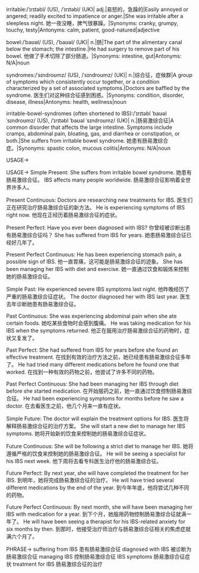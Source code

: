 irritable:/ˈɪrɪtəbl/ (US), /ˈɪrɪtəbl/ (UK)| adj.|易怒的，急躁的|Easily annoyed or angered; readily excited to impatience or anger.|She was irritable after a sleepless night. 她一夜没睡，脾气很暴躁。|Synonyms:  cranky, grumpy, touchy, testy|Antonyms: calm, patient, good-natured|adjective


bowel:/ˈbaʊəl/ (US), /ˈbaʊəl/ (UK)| n.|肠|The part of the alimentary canal below the stomach; the intestine.|He had surgery to remove part of his bowel. 他做了手术切除了部分肠道。|Synonyms: intestine, gut|Antonyms: N/A|noun


syndromes:/ˈsɪndroʊmz/ (US), /ˈsɪndroʊmz/ (UK)| n.|综合征，症候群|A group of symptoms which consistently occur together, or a condition characterized by a set of associated symptoms.|Doctors are baffled by the syndrome. 医生们对这种综合征感到困惑。|Synonyms:  condition, disorder, disease, illness|Antonyms: health, wellness|noun


irritable-bowel-syndromes (often shortened to IBS):/ˈɪrɪtəbl ˈbaʊəl ˈsɪndroʊmz/ (US), /ˈɪrɪtəbl ˈbaʊəl ˈsɪndroʊmz/ (UK)| n.|肠易激综合征|A common disorder that affects the large intestine. Symptoms include cramps, abdominal pain, bloating, gas, and diarrhea or constipation, or both.|She suffers from irritable bowel syndrome. 她患有肠易激综合症。|Synonyms: spastic colon, mucous colitis|Antonyms: N/A|noun



USAGE->

USAGE->
Simple Present:
She suffers from irritable bowel syndrome.  她患有肠易激综合征。
IBS affects many people worldwide. 肠易激综合征影响着全世界许多人。

Present Continuous:
Doctors are researching new treatments for IBS. 医生们正在研究治疗肠易激综合征的新方法。
He is experiencing symptoms of IBS right now. 他现在正经历着肠易激综合征的症状。

Present Perfect:
Have you ever been diagnosed with IBS? 你曾经被诊断出患有肠易激综合征吗？
She has suffered from IBS for years. 她患肠易激综合征已经好几年了。

Present Perfect Continuous:
He has been experiencing stomach pain, a possible sign of IBS. 他一直胃痛，这可能是肠易激综合征的迹象。
She has been managing her IBS with diet and exercise. 她一直通过饮食和锻炼来控制她的肠易激综合征。

Simple Past:
He experienced severe IBS symptoms last night. 他昨晚经历了严重的肠易激综合征症状。
The doctor diagnosed her with IBS last year. 医生去年诊断她患有肠易激综合征。

Past Continuous:
She was experiencing abdominal pain when she ate certain foods.  她吃某些食物时会感到腹痛。
He was taking medication for his IBS when the symptoms returned. 他正在服用治疗肠易激综合征的药物时，症状又复发了。


Past Perfect:
She had suffered from IBS for years before she found an effective treatment. 在找到有效的治疗方法之前，她已经患有肠易激综合征多年了。
He had tried many different medications before he found one that worked. 在找到一种有效的药物之前，他尝试了许多不同的药物。

Past Perfect Continuous:
She had been managing her IBS through diet before she started medication. 在开始服药之前，她一直通过饮食控制肠易激综合征。
He had been experiencing symptoms for months before he saw a doctor. 在去看医生之前，他几个月来一直有症状。


Simple Future:
The doctor will explain the treatment options for IBS. 医生将解释肠易激综合征的治疗方案。
She will start a new diet to manage her IBS symptoms. 她将开始新的饮食来控制她的肠易激综合征症状。

Future Continuous:
She will be following a strict diet to manage her IBS. 她将遵循严格的饮食来控制她的肠易激综合征。
He will be seeing a specialist for his IBS next week. 他下周将去看专科医生治疗他的肠易激综合征。

Future Perfect:
By next year, she will have completed the treatment for her IBS. 到明年，她将完成肠易激综合征的治疗。
He will have tried several different medications by the end of the year. 到今年年底，他将尝试几种不同的药物。

Future Perfect Continuous:
By next month, she will have been managing her IBS with medication for a year. 到下个月，她服用药物控制肠易激综合征就满一年了。
He will have been seeing a therapist for his IBS-related anxiety for six months by then. 到那时，他接受治疗师治疗与肠易激综合征相关的焦虑症就满六个月了。


PHRASE->
suffering from IBS 患有肠易激综合征
diagnosed with IBS 被诊断为肠易激综合征
managing IBS  控制肠易激综合征
IBS symptoms 肠易激综合征症状
treatment for IBS 肠易激综合征的治疗
